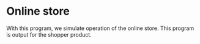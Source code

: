 Online store
=============
With this program, we simulate operation of the online store. This program is output for the shopper product.
